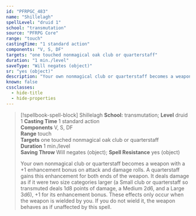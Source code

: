 ```yaml
---
id: "PFRPGC_483"
name: "Shillelagh"
spellLevel: "druid 1"
school: "transmutation"
source: "PFRPG Core"
range: "touch"
castingTime: "1 standard action"
components: "V, S, DF"
targets: "one touched nonmagical oak club or quarterstaff"
duration: "1 min./level"
saveType: "Will negates (object)"
sr: "yes (object)"
description: "Your own nonmagical club or quarterstaff becomes a weapon with a +1 enhancement bonus on attack and damage rolls. A quarterstaff gains this enhancement for both ends of the weapon. It deals damage as if it were two size categories larger (a Small club or quarterstaff so transmuted deals 1d8 points of damage, a Medium 2d6, and a Large 3d6), +1 for its enhancement bonus. These effects only occur when the weapon is wielded by you. If you do not wield it, the weapon behaves as if unaffected by this spell."
known: false
cssclasses:
  - hide-title
  - hide-properties
---
```


> [!spellbook-spell-block] Shillelagh
> **School:** transmutation; **Level** druid 1
> **Casting Time** 1 standard action  
> **Components** V, S, DF  
> **Range** touch  
> **Targets** one touched nonmagical oak club or quarterstaff  
> **Duration** 1 min./level  
> **Saving Throw** Will negates (object); **Spell Resistance** yes (object)
> 
> Your own nonmagical club or quarterstaff becomes a weapon with a +1 enhancement bonus on attack and damage rolls. A quarterstaff gains this enhancement for both ends of the weapon. It deals damage as if it were two size categories larger (a Small club or quarterstaff so transmuted deals 1d8 points of damage, a Medium 2d6, and a Large 3d6), +1 for its enhancement bonus. These effects only occur when the weapon is wielded by you. If you do not wield it, the weapon behaves as if unaffected by this spell.